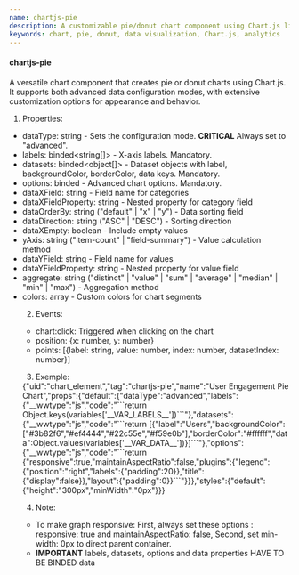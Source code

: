 ```yaml
---
name: chartjs-pie
description: A customizable pie/donut chart component using Chart.js library
keywords: chart, pie, donut, data visualization, Chart.js, analytics
---
```


#### chartjs-pie

A versatile chart component that creates pie or donut charts using Chart.js. It supports both advanced data configuration modes, with extensive customization options for appearance and behavior.

1. Properties:
- dataType: string - Sets the configuration mode. **CRITICAL** Always set to "advanced".
- labels: binded<string[]> - X-axis labels. Mandatory.
- datasets: binded<object[]> - Dataset objects with label, backgroundColor, borderColor, data keys. Mandatory.
- options: binded<object> - Advanced chart options. Mandatory.
- dataXField: string - Field name for categories
- dataXFieldProperty: string - Nested property for category field
- dataOrderBy: string ("default" | "x" | "y") - Data sorting field
- dataDirection: string ("ASC" | "DESC") - Sorting direction
- dataXEmpty: boolean - Include empty values
- yAxis: string ("item-count" | "field-summary") - Value calculation method
- dataYField: string - Field name for values
- dataYFieldProperty: string - Nested property for value field
- aggregate: string ("distinct" | "value" | "sum" | "average" | "median" | "min" | "max") - Aggregation method
- colors: array - Custom colors for chart segments

2. Events:
- chart:click: Triggered when clicking on the chart
- position: {x: number, y: number}
- points: [{label: string, value: number, index: number, datasetIndex: number}]

3. Exemple:
<elements>
{"uid":"chart_element","tag":"chartjs-pie","name":"User Engagement Pie Chart","props":{"default":{"dataType":"advanced","labels":{"__wwtype":"js","code":"```return Object.keys(variables['__VAR_LABELS__'])```"},"datasets":{"__wwtype":"js","code":"```return [{"label":"Users","backgroundColor":["#3b82f6","#ef4444","#22c55e","#f59e0b"],"borderColor":"#ffffff","data":Object.values(variables['__VAR_DATA__'])}]```"},"options":{"__wwtype":"js","code":"```return {"responsive":true,"maintainAspectRatio":false,"plugins":{"legend":{"position":"right","labels":{"padding":20}},"title":{"display":false}},"layout":{"padding":0}}```"}}},"styles":{"default":{"height":"300px","minWidth":"0px"}}}
</elements>

4. Note: 
- To make graph responsive: First, always set these options : responsive: true and maintainAspectRatio: false, Second, set min-width: 0px to direct parent container.
- **IMPORTANT** labels, datasets, options and data properties HAVE TO BE BINDED data